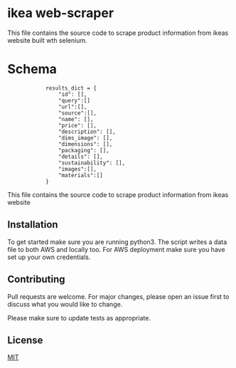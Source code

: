 # ikea web-scraper

This file contains the source code to scrape product information from ikeas website
built wth selenium.

# Schema

```
            results_dict = {
                "id": [],
                "query":[]
                "url":[],
                "source":[],
                "name": [],
                "price": [],
                "description": [],
                "dims_image": [],
                "dimensions": [],
                "packaging": [],
                "details": [],
                "sustainability": [],
                "images":[],
                "materials":[]
            }
```

This file contains the source code to scrape product information from ikeas website

## Installation
To get started make sure you are running python3. The script writes a data file
to both AWS and locally too. For AWS deployment make sure you have set up your own
credentials.

## Contributing
Pull requests are welcome. For major changes, please open an issue first to discuss
what you would like to change.

Please make sure to update tests as appropriate.

## License
[MIT](https://choosealicense.com/licenses/mit/)
